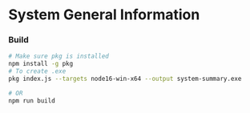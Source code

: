 # System General Information

### Build

```bash
# Make sure pkg is installed
npm install -g pkg
# To create .exe
pkg index.js --targets node16-win-x64 --output system-summary.exe

# OR
npm run build

```
